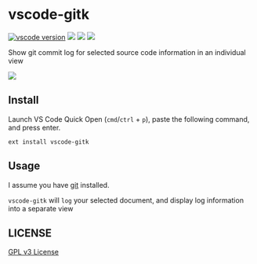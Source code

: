 # vscode-gitk

[![vscode version][vs-image]][vs-url]
![][install-url]
![][rate-url]
![][license-url]

Show git commit log for selected source code information in an individual view

![](https://raw.githubusercontent.com/leftstick/vscode-gitk/master/images/gitk.gif)

## Install

Launch VS Code Quick Open (`cmd`/`ctrl` + `p`), paste the following command, and press enter.

```
ext install vscode-gitk
```

## Usage

I assume you have [git](https://git-scm.com/) installed.

`vscode-gitk` will `log` your selected document, and display log information into a separate view

## LICENSE ##

[GPL v3 License](https://raw.githubusercontent.com/leftstick/vscode-gitk/master/LICENSE)


[vs-url]: https://marketplace.visualstudio.com/items?itemName=howardzuo.vscode-gitk
[vs-image]: http://vsmarketplacebadge.apphb.com/version/howardzuo.vscode-gitk.svg
[install-url]: http://vsmarketplacebadge.apphb.com/installs/howardzuo.vscode-gitk.svg
[rate-url]: http://vsmarketplacebadge.apphb.com/rating/howardzuo.vscode-gitk.svg
[license-url]: https://img.shields.io/github/license/leftstick/vscode-gitk.svg